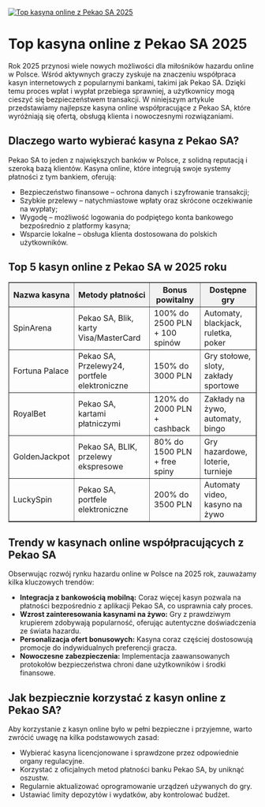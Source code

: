 [![Top kasyna online z Pekao SA 2025](https://123-caf.pages.dev/gitsignup.png)](https://vrmoo.ru/Bt82HjjY)

<h1>Top kasyna online z Pekao SA 2025</h1> <p>Rok 2025 przynosi wiele nowych możliwości dla miłośników hazardu online w Polsce. Wśród aktywnych graczy zyskuje na znaczeniu współpraca kasyn internetowych z popularnymi bankami, takimi jak Pekao SA. Dzięki temu proces wpłat i wypłat przebiega sprawniej, a użytkownicy mogą cieszyć się bezpieczeństwem transakcji. W niniejszym artykule przedstawiamy najlepsze kasyna online współpracujące z Pekao SA, które wyróżniają się ofertą, obsługą klienta i nowoczesnymi rozwiązaniami.</p>  <h2>Dlaczego warto wybierać kasyna z Pekao SA?</h2> <p>Pekao SA to jeden z największych banków w Polsce, z solidną reputacją i szeroką bazą klientów. Kasyna online, które integrują swoje systemy płatności z tym bankiem, oferują: </p> <ul>   <li>Bezpieczeństwo finansowe – ochrona danych i szyfrowanie transakcji;</li>   <li>Szybkie przelewy – natychmiastowe wpłaty oraz skrócone oczekiwanie na wypłaty;</li>   <li>Wygodę – możliwość logowania do podpiętego konta bankowego bezpośrednio z platformy kasyna;</li>   <li>Wsparcie lokalne – obsługa klienta dostosowana do polskich użytkowników.</li> </ul>  <h2>Top 5 kasyn online z Pekao SA w 2025 roku</h2> <table border="1" cellpadding="8" cellspacing="0" style="border-collapse: collapse; width: 100%;">   <thead>     <tr style="background-color: #f2f2f2;">       <th>Nazwa kasyna</th>       <th>Metody płatności</th>       <th>Bonus powitalny</th>       <th>Dostępne gry</th>     </tr>   </thead>   <tbody>     <tr>       <td>SpinArena</td>       <td>Pekao SA, Blik, karty Visa/MasterCard</td>       <td>100% do 2500 PLN + 100 spinów</td>       <td>Automaty, blackjack, ruletka, poker</td>     </tr>     <tr>       <td>Fortuna Palace</td>       <td>Pekao SA, Przelewy24, portfele elektroniczne</td>       <td>150% do 3000 PLN</td>       <td>Gry stołowe, sloty, zakłady sportowe</td>     </tr>     <tr>       <td>RoyalBet</td>       <td>Pekao SA, kartami płatniczymi</td>       <td>120% do 2000 PLN + cashback</td>       <td>Zakłady na żywo, automaty, bingo</td>     </tr>     <tr>       <td>GoldenJackpot</td>       <td>Pekao SA, BLIK, przelewy ekspresowe</td>       <td>80% do 1500 PLN + free spiny</td>       <td>Gry hazardowe, loterie, turnieje</td>     </tr>     <tr>       <td>LuckySpin</td>       <td>Pekao SA, portfele elektroniczne</td>       <td>200% do 3500 PLN</td>       <td>Automaty video, kasyno na żywo</td>     </tr>   </tbody> </table>  <h2>Trendy w kasynach online współpracujących z Pekao SA</h2> <p>Obserwując rozwój rynku hazardu online w Polsce na 2025 rok, zauważamy kilka kluczowych trendów:</p> <ul>   <li><strong>Integracja z bankowością mobilną:</strong> Coraz więcej kasyn pozwala na płatności bezpośrednio z aplikacji Pekao SA, co usprawnia cały proces.</li>   <li><strong>Wzrost zainteresowania kasynami na żywo:</strong> Gry z prawdziwym krupierem zdobywają popularność, oferując autentyczne doświadczenia ze świata hazardu.</li>   <li><strong>Personalizacja ofert bonusowych:</strong> Kasyna coraz częściej dostosowują promocje do indywidualnych preferencji gracza.</li>   <li><strong>Nowoczesne zabezpieczenia:</strong> Implementacja zaawansowanych protokołów bezpieczeństwa chroni dane użytkowników i środki finansowe.</li> </ul>  <h2>Jak bezpiecznie korzystać z kasyn online z Pekao SA?</h2> <p>Aby korzystanie z kasyn online było w pełni bezpieczne i przyjemne, warto zwrócić uwagę na kilka podstawowych zasad:</p> <ul>   <li>Wybierać kasyna licencjonowane i sprawdzone przez odpowiednie organy regulacyjne.</li>   <li>Korzystać z oficjalnych metod płatności banku Pekao SA, by uniknąć oszustw.</li>   <li>Regularnie aktualizować oprogramowanie urządzeń używanych do gry.</li>   <li>Ustawiać limity depozytów i wydatków, aby kontrolować budżet.</li> </ul>